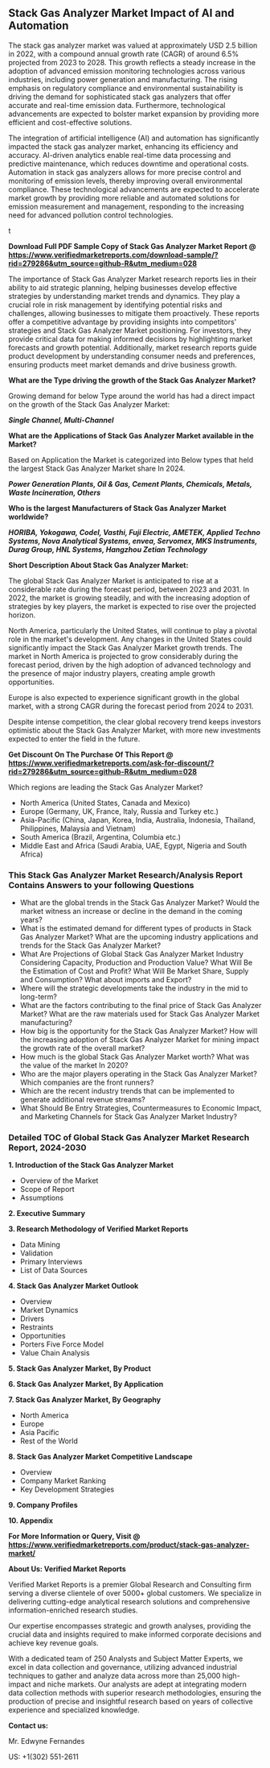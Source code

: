 <h2>Stack Gas Analyzer Market Impact of AI and Automation</h2><p>The stack gas analyzer market was valued at approximately USD 2.5 billion in 2022, with a compound annual growth rate (CAGR) of around 6.5% projected from 2023 to 2028. This growth reflects a steady increase in the adoption of advanced emission monitoring technologies across various industries, including power generation and manufacturing. The rising emphasis on regulatory compliance and environmental sustainability is driving the demand for sophisticated stack gas analyzers that offer accurate and real-time emission data. Furthermore, technological advancements are expected to bolster market expansion by providing more efficient and cost-effective solutions.</p><p>The integration of artificial intelligence (AI) and automation has significantly impacted the stack gas analyzer market, enhancing its efficiency and accuracy. AI-driven analytics enable real-time data processing and predictive maintenance, which reduces downtime and operational costs. Automation in stack gas analyzers allows for more precise control and monitoring of emission levels, thereby improving overall environmental compliance. These technological advancements are expected to accelerate market growth by providing more reliable and automated solutions for emission measurement and management, responding to the increasing need for advanced pollution control technologies.</p>t</p><p id="" class=""><strong>Download Full PDF Sample Copy of Stack Gas Analyzer Market Report @ <a href="https://www.verifiedmarketreports.com/download-sample/?rid=279286&utm_source=github-R&utm_medium=028" target="_blank">https://www.verifiedmarketreports.com/download-sample/?rid=279286&utm_source=github-R&utm_medium=028</a></strong></p><p>The importance of&nbsp;Stack Gas Analyzer Market research reports lies in their ability to aid strategic planning, helping businesses develop effective strategies by understanding market trends and dynamics. They play a crucial role in risk management by identifying potential risks and challenges, allowing businesses to mitigate them proactively. These reports offer a competitive advantage by providing insights into competitors' strategies and Stack Gas Analyzer Market positioning. For investors, they provide critical data for making informed decisions by highlighting market forecasts and growth potential. Additionally, market research reports guide product development by understanding consumer needs and preferences, ensuring products meet market demands and drive business growth.</p><p><strong>What are the&nbsp;Type driving the growth of the Stack Gas Analyzer Market?</strong></p><p id="" class="">Growing demand for below Type around the world has had a direct impact on the growth of the Stack Gas Analyzer Market:</p><em><strong>Single Channel, Multi-Channel</strong></em></p><strong>What are the&nbsp;Applications&nbsp;of Stack Gas Analyzer Market available in the Market?</strong></p><p id="" class="">Based on Application the Market is categorized into Below types that held the largest Stack Gas Analyzer Market share In 2024.</p><em><strong>Power Generation Plants, Oil & Gas, Cement Plants, Chemicals, Metals, Waste Incineration, Others</strong></em></p><strong>Who is the largest Manufacturers of Stack Gas Analyzer Market worldwide?</strong></p><p><em><strong>HORIBA, Yokogawa, Codel, Vasthi, Fuji Electric, AMETEK, Applied Techno Systems, Nova Analytical Systems, envea, Servomex, MKS Instruments, Durag Group, HNL Systems, Hangzhou Zetian Technology</strong></em></p><p id="" class=""><strong>Short Description About Stack Gas Analyzer Market:</strong></p><p>The global Stack Gas Analyzer Market is anticipated to rise at a considerable rate during the forecast period, between 2023 and 2031. In 2022, the market is growing steadily, and with the increasing adoption of strategies by key players, the market is expected to rise over the projected horizon.</p><p>North America, particularly the United States, will continue to play a pivotal role in the market's development. Any changes in the United States could significantly impact the Stack Gas Analyzer Market growth trends. The market in North America is projected to grow considerably during the forecast period, driven by the high adoption of advanced technology and the presence of major industry players, creating ample growth opportunities.</p><p>Europe is also expected to experience significant growth in the global market, with a strong CAGR during the forecast period from 2024 to 2031.</p><p>Despite intense competition, the clear global recovery trend keeps investors optimistic about the Stack Gas Analyzer Market, with more new investments expected to enter the field in the future.</p><p id="" class=""><strong>Get Discount On The Purchase Of This Report @ <a href="https://www.verifiedmarketreports.com/ask-for-discount/?rid=279286&utm_source=github-R&utm_medium=028" target="_blank">https://www.verifiedmarketreports.com/ask-for-discount/?rid=279286&utm_source=github-R&utm_medium=028</a></strong></p>Which regions are leading the Stack Gas Analyzer Market?</p><ul><li>North America (United States, Canada and Mexico)</li><li>Europe (Germany, UK, France, Italy, Russia and Turkey etc.)</li><li>Asia-Pacific (China, Japan, Korea, India, Australia, Indonesia, Thailand, Philippines, Malaysia and Vietnam)</li><li>South America (Brazil, Argentina, Columbia etc.)</li><li>Middle East and Africa (Saudi Arabia, UAE, Egypt, Nigeria and South Africa)</li></ul><h3 id="" class="">This Stack Gas Analyzer Market Research/Analysis Report Contains Answers to your following Questions</h3><ul><li>What are the global trends in the Stack Gas Analyzer Market? Would the market witness an increase or decline in the demand in the coming years?</li><li>What is the estimated demand for different types of products in Stack Gas Analyzer Market? What are the upcoming industry applications and trends for the Stack Gas Analyzer Market?</li><li>What Are Projections of Global Stack Gas Analyzer Market Industry Considering Capacity, Production and Production Value? What Will Be the Estimation of Cost and Profit? What Will Be Market Share, Supply and Consumption? What about imports and Export?</li><li>Where will the strategic developments take the industry in the mid to long-term?</li><li>What are the factors contributing to the final price of Stack Gas Analyzer Market? What are the raw materials used for Stack Gas Analyzer Market manufacturing?</li><li>How big is the opportunity for the Stack Gas Analyzer Market? How will the increasing adoption of Stack Gas Analyzer Market for mining impact the growth rate of the overall market?</li><li>How much is the global Stack Gas Analyzer Market worth? What was the value of the market In 2020?</li><li>Who are the major players operating in the Stack Gas Analyzer Market? Which companies are the front runners?</li><li>Which are the recent industry trends that can be implemented to generate additional revenue streams?</li><li>What Should Be Entry Strategies, Countermeasures to Economic Impact, and Marketing Channels for Stack Gas Analyzer Market Industry?</li></ul><h3 id="" class="">Detailed TOC of Global Stack Gas Analyzer Market Research Report, 2024-2030</h3><p id="" class=""><strong>1. Introduction of the Stack Gas Analyzer Market</strong></p><ul><li>Overview of the Market</li><li>Scope of Report</li><li>Assumptions</li></ul><p id="" class=""><strong>2. Executive Summary</strong></p><p id="" class=""><strong>3. Research Methodology of Verified Market Reports</strong></p><ul><li>Data Mining</li><li>Validation</li><li>Primary Interviews</li><li>List of Data Sources</li></ul><p id="" class=""><strong>4. Stack Gas Analyzer Market Outlook</strong></p><ul><li>Overview</li><li>Market Dynamics</li><li>Drivers</li><li>Restraints</li><li>Opportunities</li><li>Porters Five Force Model</li><li>Value Chain Analysis</li></ul><p id="" class=""><strong>5. Stack Gas Analyzer Market, By Product</strong></p><p id="" class=""><strong>6. Stack Gas Analyzer Market, By Application</strong></p><p id="" class=""><strong>7. Stack Gas Analyzer Market, By Geography</strong></p><ul><li>North America</li><li>Europe</li><li>Asia Pacific</li><li>Rest of the World</li></ul><p id="" class=""><strong>8. Stack Gas Analyzer Market Competitive Landscape</strong></p><ul><li>Overview</li><li>Company Market Ranking</li><li>Key Development Strategies</li></ul><p id="" class=""><strong>9. Company Profiles</strong></p><p id="" class=""><strong>10. Appendix</strong></p><p id="" class=""><strong>For More Information or Query, Visit @ <a href="https://www.verifiedmarketreports.com/product/stack-gas-analyzer-market/" target="_blank">https://www.verifiedmarketreports.com/product/stack-gas-analyzer-market/</a></strong></p><p id="" class=""><strong>About Us: Verified Market Reports</strong></p><p id="" class="">Verified Market Reports is a premier Global Research and Consulting firm serving a diverse clientele of over 5000+ global customers. We specialize in delivering cutting-edge analytical research solutions and comprehensive information-enriched research studies.</p><p id="" class="">Our expertise encompasses strategic and growth analyses, providing the crucial data and insights required to make informed corporate decisions and achieve key revenue goals.</p><p id="" class="">With a dedicated team of 250 Analysts and Subject Matter Experts, we excel in data collection and governance, utilizing advanced industrial techniques to gather and analyze data across more than 25,000 high-impact and niche markets. Our analysts are adept at integrating modern data collection methods with superior research methodologies, ensuring the production of precise and insightful research based on years of collective experience and specialized knowledge.</p><p id="" class=""><strong>Contact us:</strong></p><p id="" class="">Mr. Edwyne Fernandes</p><p id="" class="">US: +1(302) 551-2611</p>